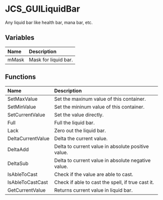 # JCS_GUILiquidBar

Any liquid bar like health bar, mana bar, etc.

## Variables

| Name | Description |
|:---|:---|
| mMask | Mask for liquid bar. |

## Functions

| Name | Description |
|:---|:---|
| SetMaxValue | Set the maxinum value of this container. |
| SetMinValue | Set the mininum value of this container. |
| SetCurrentValue | Set the value directly. |
| Full | Full the liquid bar. |
| Lack | Zero out the liquid bar. |
| DeltaCurrentValue | Delta the current value. |
| DeltaAdd | Delta to current value in absolute positive value. |
| DeltaSub | Delta to current value in absolute negative value. |
| IsAbleToCast | Check if the value are able to cast. |
| IsAbleToCastCast | Check if able to cast the spell, if true cast it. |
| GetCurrentValue | Returns current value in liquid bar. |

